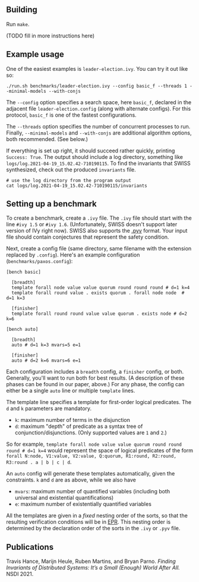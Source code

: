 ## Building

Run `make`.

(TODO fill in more instructions here)

## Example usage

One of the easiest examples is `leader-election.ivy`. You can try it out like so:

    ./run.sh benchmarks/leader-election.ivy --config basic_f --threads 1 --minimal-models --with-conjs

The `--config` option specifies a search space, here `basic_f`,
declared in the adjacent file `leader-election.config` (along with alternate configs).
For this protocol, `basic_f` is one of the fastest configurations.

The `--threads` option specifies the number of concurrent processes to run. Finally, 
`--minimal-models` and `--with-conjs` are additional algorithm options, both recommended. (See below.)

If everything is set up right, it should succeed rather quickly, printing `Success: True`.
The output should include a log directory, something like `logs/log.2021-04-19_15.02.42-710190115`.
To find the invariants that SWISS synthesized, check out the produced `invariants` file.

    # use the log directory from the program output
    cat logs/log.2021-04-19_15.02.42-710190115/invariants

## Setting up a benchmark

To create a benchmark, create a `.ivy` file. The `.ivy` file should start with the line `#ivy 1.5` or `#ivy 1.6`.
(Unfortunately, SWISS doesn't support later version of IVy right now).
SWISS also supports the [.pyv](https://github.com/wilcoxjay/mypyvy) format.
Your input file should contain conjectures that represent the safety condition.

Next, create a config file (same directory, same filename with the extension replaced by `.config`).
Here's an example configuration (`benchmarks/paxos.config`):

    [bench basic]

      [breadth]
      template forall node value value quorum round round round # d=1 k=4                                
      template forall round value . exists quorum . forall node node  # d=1 k=3                          

      [finisher]
      template forall round round value value quorum . exists node # d=2 k=6
      
    [bench auto] 

      [breadth]
      auto # d=1 k=3 mvars=5 e=1                                                                         

      [finisher] 
      auto # d=2 k=6 mvars=6 e=1

Each configuration includes a `breadth` config, a `finisher` config, or both. Generally, you'll want to run
both for best results. (A description of these phases can be found in our paper, above.)
For any phase, the config can either be a single `auto` line
or multiple `template` lines.

The template line specifies a template for first-order logical predicates. The `d` and `k` parameters are mandatory.

 * `k`: maximum number of terms in the disjunction
 * `d`: maximum "depth" of predicate as a syntax tree of conjunction/disjunctions. (Only supported values are `1` and `2`.)

So for example,
`template forall node value value quorum round round round # d=1 k=4` would represent the space of logical predicates of the form
`forall N:node, V1:value, V2:value, Q:quorum, R1:round, R2:round, R3:round . a | b | c | d`.

An `auto` config will generate these templates automatically, given the constraints. `k` and `d` are as above, while we also have

 * `mvars`: maximum number of quantified variables (including both universal and existential quantifications)
 * `e`: maximum number of existentially quantified variables

All the templates are given in a _fixed_ nesting order of the sorts, so that the resulting verification
conditions will be in [EPR](https://en.wikipedia.org/wiki/Bernays%E2%80%93Sch%C3%B6nfinkel_class).
This nesting order is determined by the declaration order of the sorts in the `.ivy` or `.pyv` file.

## Publications

Travis Hance, Marijn Heule, Ruben Martins, and Bryan Parno.
_Finding Invariants of Distributed Systems: It’s a Small (Enough) World After All._
NSDI 2021.
